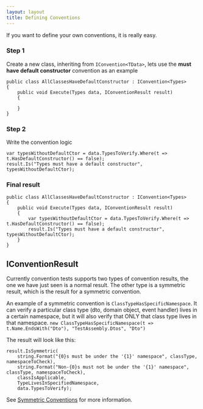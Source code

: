 ```yaml
---
layout: layout
title: Defining Conventions
---
```


If you want to define your own conventions, it is really easy. 

### Step 1
Create a new class, inheriting from `IConvention<TData>`, lets use the **must have default constructor** convention as an example

    public class AllClassesHaveDefaultConstructor : IConvention<Types>
    {
        public void Execute(Types data, IConventionResult result)
        {
        
        }
    }
    
### Step 2
Write the convention logic

    var typesWithoutDefaultCtor = data.TypesToVerify.Where(t => t.HasDefaultConstructor() == false);
    result.Is("Types must have a default constructor", typesWithoutDefaultCtor);
    
### Final result

    public class AllClassesHaveDefaultConstructor : IConvention<Types>
    {
        public void Execute(Types data, IConventionResult result)
        {
            var typesWithoutDefaultCtor = data.TypesToVerify.Where(t => t.HasDefaultConstructor() == false);
            result.Is("Types must have a default constructor", typesWithoutDefaultCtor);
        }
    }
    
## IConventionResult
Currently convention tests supports two types of convention results, the one we have just seen is a normal result. The other type is a symmetric result, which is the result for a symmetric convention.

An example of a symmetric convention is `ClassTypeHasSpecificNamespace`. It can verify a particular class type (dto, domain object, event handler) lives in a certain namespace, but it will also verify that ONLY that class type lives in that namespace. `new ClassTypeHasSpecificNamespace(t => t.Name.EndsWith("Dto"), "TestAssembly.Dtos", "Dto")`

The result will look like this:

    result.IsSymmetric(
        string.Format("{0}s must be under the '{1}' namespace", classType, namespaceToCheck),
        string.Format("Non-{0}s must not be under the '{1}' namespace", classType, namespaceToCheck),
        classIsApplicable,
        TypeLivesInSpecifiedNamespace,
        data.TypesToVerify);

See [Symmetric Conventions](SymmetricConventions.html) for more information.
